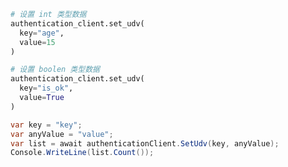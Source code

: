 ```python
# 设置 int 类型数据
authentication_client.set_udv(
  key="age",
  value=15
)

# 设置 boolen 类型数据
authentication_client.set_udv(
  key="is_ok",
  value=True
)
```

```csharp
var key = "key";
var anyValue = "value";
var list = await authenticationClient.SetUdv(key, anyValue);
Console.WriteLine(list.Count());
```

```java

```

```php

```
